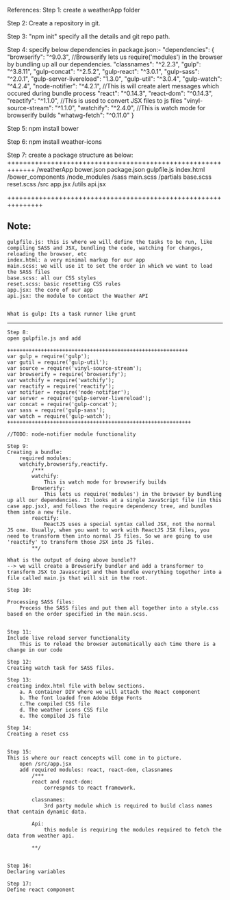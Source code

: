 References:
Step 1:
create a weatherApp folder

Step 2:
Create a repository in git.

Step 3:
"npm init"
specify all the details and git repo path.

Step 4:
specify below dependencies in package.json:-
 "dependencies": {
    "browserify": "^9.0.3", //Browserify lets us require('modules') in the browser by bundling up all our dependencies.
    "classnames": "^2.2.3",
    "gulp": "^3.8.11",
    "gulp-concat": "^2.5.2",
    "gulp-react": "^3.0.1",
    "gulp-sass": "^2.0.1",
    "gulp-server-livereload": "1.3.0",
    "gulp-util": "^3.0.4",
    "gulp-watch": "^4.2.4",
    "node-notifier": "^4.2.1", //This is will create alert messages which occured during bundle process
    "react": "^0.14.3",
    "react-dom": "^0.14.3",
    "reactify": "^1.1.0",  //This is used to convert JSX files to js files
    "vinyl-source-stream": "^1.1.0",
    "watchify": "^2.4.0", //This is watch mode for browserify builds
    "whatwg-fetch": "^0.11.0"
  }
  
  Step 5:
  npm install bower
  
  Step 6:
  npm install weather-icons
  
  Step 7:
  create a package structure as below:
+++++++++++++++++++++++++++++++++++++++++++++++++++++++++++++
        /weatherApp
            bower.json
            package.json
            gulpfile.js
            index.html
            /bower_components
            /node_modules
            /sass
                main.scss
                /partials
                    base.scss
                    reset.scss
                /src
                    app.jsx
                    /utils
                     api.jsx

+++++++++++++++++++++++++++++++++++++++++++++++++++++++++++++++
    
Note:
-----------------------------------------------------------------
    gulpfile.js: this is where we will define the tasks to be run, like compiling SASS and JSX, bundling the code, watching for changes, reloading the browser, etc
    index.html: a very minimal markup for our app
    main.scss: we will use it to set the order in which we want to load the SASS files
    base.scss: all our CSS styles
    reset.scss: basic resetting CSS rules
    app.jsx: the core of our app
    api.jsx: the module to contact the Weather API
    
    
    What is gulp: Its a task runner like grunt
-----------------------------------------------------------------


    Step 8:
    open gulpfile.js and add
    
    +++++++++++++++++++++++++++++++++++++++++++++++++++++++++++
    var gulp = require('gulp');
    var gutil = require('gulp-util');
    var source = require('vinyl-source-stream');
    var browserify = require('browserify');
    var watchify = require('watchify');
    var reactify = require('reactify');
    var notifier = require('node-notifier');
    var server = require('gulp-server-livereload');
    var concat = require('gulp-concat');
    var sass = require('gulp-sass');
    var watch = require('gulp-watch');
    ++++++++++++++++++++++++++++++++++++++++++++++++++++++++++++
    
    //TODO: node-notifier module functionality
    
    Step 9:
    Creating a bundle:
        required modules:
        watchify,browserify,reactify.
            /***
            watchify: 
                This is watch mode for browserify builds
            Browserify: 
                This lets us require('modules') in the browser by bundling up all our dependencies. It looks at a single JavaScript file (in this case app.jsx), and follows the require dependency tree, and bundles them into a new file.
            reactify: 
                ReactJS uses a special syntax called JSX, not the normal JS one. Usually, when you want to work with ReactJS JSX files, you need to transform them into normal JS files. So we are going to use 'reactify' to transform those JSX into JS files.
            **/
        
    What is the output of doing above bundle??
    --> we will create a Browserify bundler and add a transformer to transform JSX to Javascript and then bundle everything together into a file called main.js that will sit in the root.
    
    Step 10:
    
    Processing SASS files:
        Process the SASS files and put them all together into a style.css based on the order specified in the main.scss.
        
        
    Step 11:
    Include live reload server functionality
        This is to reload the browser automatically each time there is a change in our code 
    
    Step 12:
    Creating watch task for SASS files.
    
    Step 13:
    creating index.html file with below sections.
        a. A container DIV where we will attach the React component
        b. The font loaded from Adobe Edge Fonts
        c.The compiled CSS file
        d. The weather icons CSS file
        e. The compiled JS file
        
    Step 14:
    Creating a reset css
    
    
    Step 15:
    This is where our react concepts will come in to picture.
        open /src/app.jsx
        add required modules: react, react-dom, classnames
            /***
            react and react-dom:
                correspnds to react framework.
            
            classnames:
                3rd party module which is required to build class names that contain dynamic data.
                
            Api:
                this module is requiring the modules required to fetch the data from weather api.
                
            **/
        
    
    Step 16:
    Declaring variables
    
    Step 17:
    Define react component
    
    
